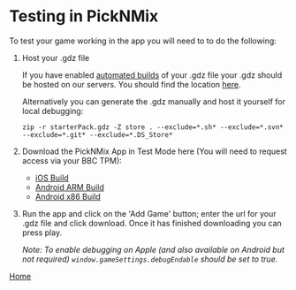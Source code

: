 # Testing in PickNMix

To test your game working in the app you will need to to do the following:

1. Host your .gdz file

   If you have enabled [automated builds](build-pipeline.md#building-for-apps) 
   of your .gdz file your .gdz should be hosted on our servers. You should find 
   the location [here](../README.md#important-links). 

   Alternatively you can generate the .gdz manually and host it yourself for local debugging:
   ````
   zip -r starterPack.gdz -Z store . --exclude=*.sh* --exclude=*.svn* --exclude=*.git* --exclude=*.DS_Store*
   ````
2. Download the PickNMix App in Test Mode here (You will need to request access via your BBC TPM):

   * [iOS Build](https://rink.hockeyapp.net/manage/apps/245563)
   * [Android ARM Build](https://rink.hockeyapp.net/manage/apps/245567)
   * [Android x86 Build](https://rink.hockeyapp.net/manage/apps/245568)

3. Run the app and click on the 'Add Game' button; enter the url for your .gdz file 
and click download. Once it has finished downloading you can press play.

   _Note: To enable debugging on Apple (and also available on Android but not required) `window.gameSettings.debugEndable` should be set to true._

[Home](../README.md)